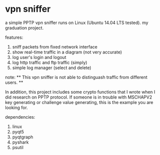 # vpn sniffer

a simple PPTP vpn sniffer runs on Linux (Ubuntu 14.04 LTS tested). my graduation project.

features:
1. sniff packets from fixed network interface
2. show real-time traffic in a diagram (not very accurate)
3. log user's login and logout
4. log http traffic and ftp traffic (simply)
5. simple log manager (select and delete)

note: ** This vpn sniffer is not able to distinguash traffic from different users. **

In addition, this project includes some crypto functions that I wrote when I did research on PPTP protocol.
If someone is in trouble with MSCHAPV2 key generating or challenge value generating, this is the example you are looking for.


dependencies:
1. linux
2. pyqt5
3. pyqtgraph
4. pyshark
5. psutil